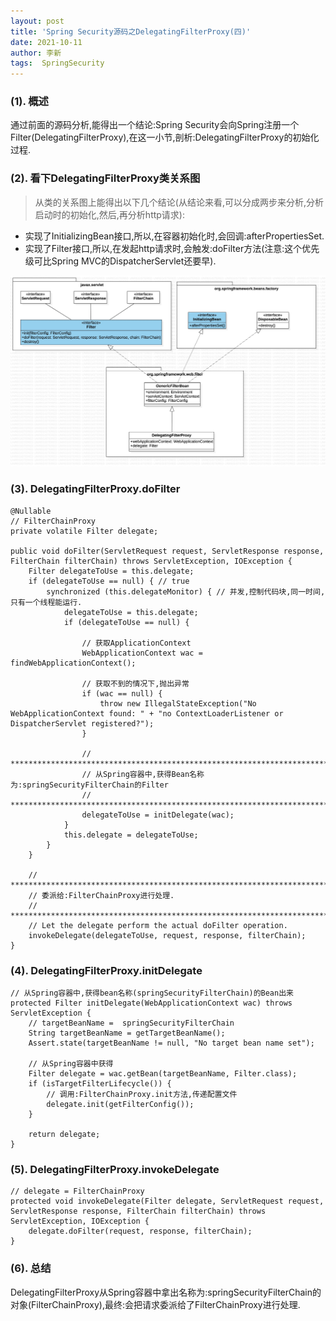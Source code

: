 ```yaml
---
layout: post
title: 'Spring Security源码之DelegatingFilterProxy(四)' 
date: 2021-10-11
author: 李新
tags:  SpringSecurity
---
```


### (1). 概述
通过前面的源码分析,能得出一个结论:Spring Security会向Spring注册一个Filter(DelegatingFilterProxy),在这一小节,剖析:DelegatingFilterProxy的初始化过程.   

### (2). 看下DelegatingFilterProxy类关系图
> 从类的关系图上能得出以下几个结论(从结论来看,可以分成两步来分析,分析启动时的初始化,然后,再分析http请求):   
+ 实现了InitializingBean接口,所以,在容器初始化时,会回调:afterPropertiesSet.   
+ 实现了Filter接口,所以,在发起http请求时,会触发:doFilter方法(注意:这个优先级可比Spring MVC的DispatcherServlet还要早).   

!["DelegatingFilterProxy类继承关系图"](/assets/spring-security/imgs/DelegationgFilterProxy.jpg)   

### (3). DelegatingFilterProxy.doFilter
```
@Nullable
// FilterChainProxy
private volatile Filter delegate;

public void doFilter(ServletRequest request, ServletResponse response, FilterChain filterChain) throws ServletException, IOException {
	Filter delegateToUse = this.delegate;
	if (delegateToUse == null) { // true
		synchronized (this.delegateMonitor) { // 并发,控制代码块,同一时间,只有一个线程能运行.  
			delegateToUse = this.delegate;
			if (delegateToUse == null) {
				
				// 获取ApplicationContext
				WebApplicationContext wac = findWebApplicationContext();
				
				// 获取不到的情况下,抛出异常
				if (wac == null) {
					throw new IllegalStateException("No WebApplicationContext found: " + "no ContextLoaderListener or DispatcherServlet registered?");
				}
				
				// ****************************************************************************
				// 从Spring容器中,获得Bean名称为:springSecurityFilterChain的Filter
				// ****************************************************************************
				delegateToUse = initDelegate(wac);
			}
			this.delegate = delegateToUse;
		}
	}

    // *********************************************************************************
	// 委派给:FilterChainProxy进行处理.
	// *********************************************************************************
	// Let the delegate perform the actual doFilter operation.
	invokeDelegate(delegateToUse, request, response, filterChain);
}
```
### (4). DelegatingFilterProxy.initDelegate
```
// 从Spring容器中,获得bean名称(springSecurityFilterChain)的Bean出来
protected Filter initDelegate(WebApplicationContext wac) throws ServletException {
	// targetBeanName =  springSecurityFilterChain
	String targetBeanName = getTargetBeanName();
	Assert.state(targetBeanName != null, "No target bean name set");
	
	// 从Spring容器中获得
	Filter delegate = wac.getBean(targetBeanName, Filter.class);
	if (isTargetFilterLifecycle()) {
		// 调用:FilterChainProxy.init方法,传递配置文件
		delegate.init(getFilterConfig());
	}
	
	return delegate;
}
```
### (5). DelegatingFilterProxy.invokeDelegate
```
// delegate = FilterChainProxy
protected void invokeDelegate(Filter delegate, ServletRequest request, ServletResponse response, FilterChain filterChain) throws ServletException, IOException {
	delegate.doFilter(request, response, filterChain);
}
```
### (6). 总结
DelegatingFilterProxy从Spring容器中拿出名称为:springSecurityFilterChain的对象(FilterChainProxy),最终:会把请求委派给了FilterChainProxy进行处理.   

